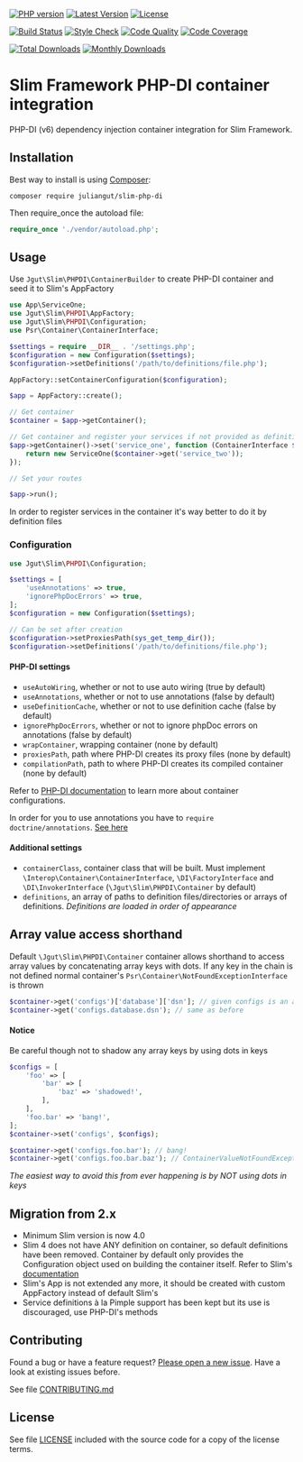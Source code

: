 [![PHP version](https://img.shields.io/badge/PHP-%3E%3D7.0-8892BF.svg?style=flat-square)](http://php.net)
[![Latest Version](https://img.shields.io/packagist/vpre/juliangut/slim-php-di.svg?style=flat-square)](https://packagist.org/packages/juliangut/slim-php-di)
[![License](https://img.shields.io/github/license/juliangut/slim-php-di.svg?style=flat-square)](https://github.com/juliangut/slim-php-di/blob/master/LICENSE)

[![Build Status](https://img.shields.io/travis/juliangut/slim-php-di.svg?style=flat-square)](https://travis-ci.org/juliangut/slim-php-di)
[![Style Check](https://styleci.io/repos/40728455/shield)](https://styleci.io/repos/40728455)
[![Code Quality](https://img.shields.io/scrutinizer/g/juliangut/slim-php-di.svg?style=flat-square)](https://scrutinizer-ci.com/g/juliangut/slim-php-di)
[![Code Coverage](https://img.shields.io/coveralls/juliangut/slim-php-di.svg?style=flat-square)](https://coveralls.io/github/juliangut/slim-php-di)

[![Total Downloads](https://img.shields.io/packagist/dt/juliangut/slim-php-di.svg?style=flat-square)](https://packagist.org/packages/juliangut/slim-php-di/stats)
[![Monthly Downloads](https://img.shields.io/packagist/dm/juliangut/slim-php-di.svg?style=flat-square)](https://packagist.org/packages/juliangut/slim-php-di/stats)

# Slim Framework PHP-DI container integration

PHP-DI (v6) dependency injection container integration for Slim Framework.

## Installation

Best way to install is using [Composer](https://getcomposer.org/):

```
composer require juliangut/slim-php-di
```

Then require_once the autoload file:

```php
require_once './vendor/autoload.php';
```

## Usage

Use `Jgut\Slim\PHPDI\ContainerBuilder` to create PHP-DI container and seed it to Slim's AppFactory 

```php
use App\ServiceOne;
use Jgut\Slim\PHPDI\AppFactory;
use Jgut\Slim\PHPDI\Configuration;
use Psr\Container\ContainerInterface;

$settings = require __DIR__ . '/settings.php';
$configuration = new Configuration($settings);
$configuration->setDefinitions('/path/to/definitions/file.php');

AppFactory::setContainerConfiguration($configuration);

$app = AppFactory::create();

// Get container
$container = $app->getContainer();

// Get container and register your services if not provided as definitions
$app->getContainer()->set('service_one', function (ContainerInterface $container) {
    return new ServiceOne($container->get('service_two'));
});

// Set your routes

$app->run();
```

In order to register services in the container it's way better to do it by definition files

### Configuration

```php
use Jgut\Slim\PHPDI\Configuration;

$settings = [
    'useAnnotations' => true,
    'ignorePhpDocErrors' => true,
];
$configuration = new Configuration($settings);

// Can be set after creation
$configuration->setProxiesPath(sys_get_temp_dir());
$configuration->setDefinitions('/path/to/definitions/file.php');
```

#### PHP-DI settings

* `useAutoWiring`, whether or not to use auto wiring (true by default)
* `useAnnotations`, whether or not to use annotations (false by default)
* `useDefinitionCache`, whether or not to use definition cache (false by default)
* `ignorePhpDocErrors`, whether or not to ignore phpDoc errors on annotations (false by default)
* `wrapContainer`, wrapping container (none by default)
* `proxiesPath`, path where PHP-DI creates its proxy files (none by default)
* `compilationPath`, path to where PHP-DI creates its compiled container (none by default)

Refer to [PHP-DI documentation](http://php-di.org/doc/) to learn more about container configurations.

In order for you to use annotations you have to `require doctrine/annotations`. [See here](http://php-di.org/doc/annotations.html)

#### Additional settings

* `containerClass`, container class that will be built. Must implement `\Interop\Container\ContainerInterface`, `\DI\FactoryInterface` and `\DI\InvokerInterface` (`\Jgut\Slim\PHPDI\Container` by default)
* `definitions`, an array of paths to definition files/directories or arrays of definitions. _Definitions are loaded in order of appearance_

## Array value access shorthand

Default `\Jgut\Slim\PHPDI\Container` container allows shorthand to access array values by concatenating array keys with dots. If any key in the chain is not defined normal container's `Psr\Container\NotFoundExceptionInterface` is thrown

```php
$container->get('configs')['database']['dsn']; // given configs is an array
$container->get('configs.database.dsn'); // same as before
```

#### Notice

Be careful though not to shadow any array keys by using dots in keys

```php
$configs = [
    'foo' => [
        'bar' => [
            'baz' => 'shadowed!',
        ],
    ],
    'foo.bar' => 'bang!',
];
$container->set('configs', $configs);

$container->get('configs.foo.bar'); // bang!
$container->get('configs.foo.bar.baz'); // ContainerValueNotFoundException thrown
``` 

_The easiest way to avoid this from ever happening is by NOT using dots in keys_

## Migration from 2.x

* Minimum Slim version is now 4.0
* Slim 4 does not have ANY definition on container, so default definitions have been removed. Container by default only provides the Configuration object used on building the container itself. Refer to Slim's [documentation](http://www.slimframework.com/docs/v4/) 
* Slim's App is not extended any more, it should be created with custom AppFactory instead of default Slim's
* Service definitions à la Pimple support has been kept but its use is discouraged, use PHP-DI's methods

## Contributing

Found a bug or have a feature request? [Please open a new issue](https://github.com/juliangut/slim-php-di/issues). Have a look at existing issues before.

See file [CONTRIBUTING.md](https://github.com/juliangut/slim-php-di/blob/master/CONTRIBUTING.md)

## License

See file [LICENSE](https://github.com/juliangut/slim-php-di/blob/master/LICENSE) included with the source code for a copy of the license terms.

